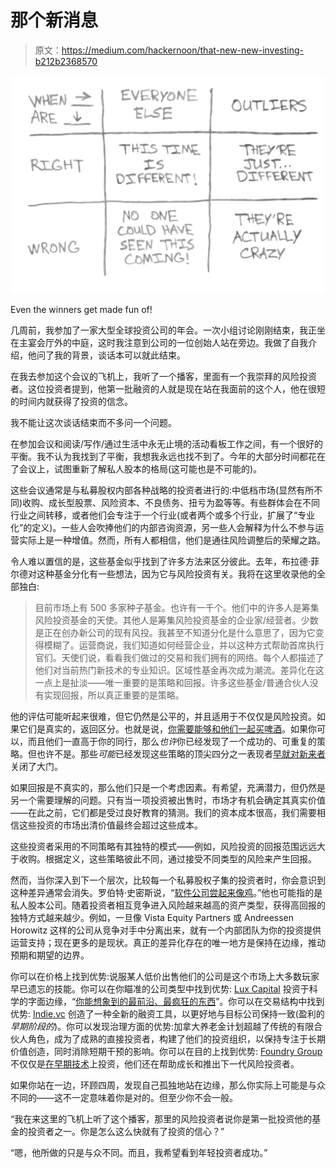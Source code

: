 # 那个新消息

> 原文：<https://medium.com/hackernoon/that-new-new-investing-b212b2368570>

![](img/fcb43d198aedf742b987ceef1bbee5d7.png)

Even the winners get made fun of!

几周前，我参加了一家大型全球投资公司的年会。一次小组讨论刚刚结束，我正坐在主宴会厅外的中庭，这时我注意到公司的一位创始人站在旁边。我做了自我介绍，他问了我的背景，谈话本可以就此结束。

在我去参加这个会议的飞机上，我听了一个播客，里面有一个我崇拜的风险投资者。这位投资者提到，他第一批融资的人就是现在站在我面前的这个人，他在很短的时间内就获得了投资的信念。

我不能让这次谈话结束而不多问一个问题。

在参加会议和阅读/写作/通过生活中永无止境的活动看板工作之间，有一个很好的平衡。我不认为我找到了平衡，我想我永远也找不到了。今年的大部分时间都花在了会议上，试图重新了解私人股本的格局(这可能也是不可能的)。

这些会议通常是与私募股权内部各种战略的投资者进行的:中低档市场(显然有所不同)收购、成长型股票、风险资本、不良债务、扭亏为盈等等。有些群体会在不同行业之间转移，或者他们会专注于一个行业(或者两个或多个行业，扩展了“专业化”的定义)。一些人会吹捧他们的内部咨询资源，另一些人会解释为什么不参与运营实际上是一种增值。然而，所有人都相信，他们是通往风险调整后的荣耀之路。

令人难以置信的是，这些基金似乎找到了许多方法来区分彼此。去年，布拉德·菲尔德对这种基金分化有一些想法，因为它与风险投资有关。我将在这里收录他的全部独白:

> 目前市场上有 500 多家种子基金。也许有一千个。他们中的许多人是筹集风险投资基金的天使。其他人是筹集风险投资基金的企业家/经营者。少数是正在创办新公司的现有风投。我甚至不知道分化是什么意思了，因为它变得模糊了。运营商说，我们知道如何经营企业，并以这种方式帮助首席执行官们。天使们说，看看我们做过的交易和我们拥有的网络。每个人都描述了他们对当前热门新技术的专业知识。区域性基金再次成为潮流。差异化在这一点上是扯淡——唯一重要的是策略和回报。许多这些基金/普通合伙人没有实现回报，所以真正重要的是策略。

他的评估可能听起来很难，但它仍然是公平的，并且适用于不仅仅是风险投资。如果它们是真实的，返回区分。也就是说，[你需要能够和他们一起买啤酒](https://www.institutionalinvestor.com/article/b1975pyqdk96xl/The-Troubling-New-Trend-in-Private-Equity)。如果你可以，而且他们一直高于你的同行，那么*也许*你已经发现了一个成功的、可重复的策略。但也许不是。那些*可能*已经发现这些策略的顶尖四分之一表现者[早就对新来者](https://www.wsj.com/articles/these-hedge-funds-are-doing-great-but-dont-want-your-money-1532869201)关闭了大门。

如果回报是不真实的，那么他们只是一个考虑因素。有希望，充满潜力，但仍然是另一个需要理解的问题。只有当一项投资被出售时，市场才有机会确定其真实价值——在此之前，它们都是受过良好教育的猜测。我们的资本成本很高，我们需要相信这些投资的市场出清价值最终会超过这些成本。

这些投资者采用的不同策略有其独特的模式——例如，风险投资的回报范围远远大于收购。根据定义，这些策略彼此不同，通过接受不同类型的风险来产生回报。

然而，当你深入到下一个层次，比较每一个私募股权子集的投资者时，你会意识到这种差异通常会消失。罗伯特·史密斯说，“[软件公司尝起来像鸡](https://www.wsj.com/articles/billionaires-secret-buyout-formula-110-instructions-and-an-intelligence-test-1531151197)。”他也可能指的是私人股本公司。随着投资者相互竞争进入风险越来越高的资产类型，获得高回报的独特方式越来越少。例如，一旦像 Vista Equity Partners 或 Andreessen Horowitz 这样的公司从竞争对手中分离出来，就有一个内部团队为你的投资提供运营支持；现在更多的是现状。真正的差异化存在的唯一地方是保持在边缘，推动预期和期望的边界。

你可以在价格上找到优势:说服某人低价出售他们的公司是这个市场上大多数玩家早已遗忘的技能。你可以在你瞄准的公司类型中找到优势: [Lux Capital](https://www.luxcapital.com/) 投资于科学的字面边缘，“[你能想象到的最前沿、最疯狂的东西](https://25iq.com/2018/07/07/lessons-from-josh-wolfe-lux-capital/)”。你可以在交易结构中找到优势: [Indie.vc](http://www.indie.vc/) 创造了一种全新的融资工具，以更好地与目标公司保持一致(盈利的*早期阶段的*)。你可以发现治理方面的优势:加拿大养老金计划超越了传统的有限合伙人角色，成为了成熟的直接投资者，构建了他们的投资组织，以保持专注于长期价值创造，同时消除短期干预的影响。你可以在目的上找到优势: [Foundry Group](https://www.foundrygroup.com/) 不仅仅是[在早期](https://hackernoon.com/tagged/investing)[技术](https://hackernoon.com/tagged/technology)上投资，他们还在帮助成长和推出下一代风险投资者。

如果你站在一边，环顾四周，发现自己孤独地站在边缘，那么你实际上可能是与众不同的——这不一定意味着你是对的。但至少你不会一般。

“我在来这里的飞机上听了这个播客，那里的风险投资者说你是第一批投资他的基金的投资者之一。你是怎么这么快就有了投资的信心？”

“嗯，他所做的只是与众不同。而且，我希望看到年轻投资者成功。”